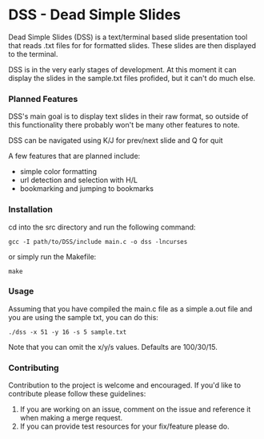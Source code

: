 # DSS - Dead Simple Slides

Dead Simple Slides (DSS) is a text/terminal based slide presentation tool that reads .txt files for for formatted slides. These slides are then displayed to the terminal.

DSS is in the very early stages of development. At this moment it can display the slides in the sample.txt files profided, but it can't do much else. 

### Planned Features

DSS's main goal is to display text slides in their raw format, so outside of this functionality there probably won't be many other features to note.

DSS can be navigated using K/J for prev/next slide and Q for quit

A few features that are planned include:
+ simple color formatting
+ url detection and selection with H/L
+ bookmarking and jumping to bookmarks 

### Installation

cd into the src directory and run the following command:

`gcc -I path/to/DSS/include main.c -o dss -lncurses`

or simply run the Makefile:

`make`

### Usage

Assuming that you have compiled the main.c file as a simple a.out file and you are using the sample txt, you can do this:

`./dss -x 51 -y 16 -s 5 sample.txt`

Note that you can omit the x/y/s values. Defaults are 100/30/15.

### Contributing

Contribution to the project is welcome and encouraged. If you'd like to contribute please follow these guidelines:
1. If you are working on an issue, comment on the issue and reference it when making a merge request.
2. If you can provide test resources for your fix/feature please do.
